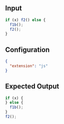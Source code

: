 
## Input
```javascript input
if (x) f2() else {
  f1b();
  f2();
}
```

## Configuration
```json configuration
{
  "extension": "js"
}
```

## Expected Output
```javascript expected output
if (x) {
} else {
  f1b();
}
f2();
```

